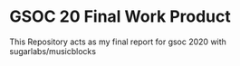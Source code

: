# GSOC 20 Final Work Product
 This Repository acts as my final report for gsoc 2020 with sugarlabs/musicblocks

